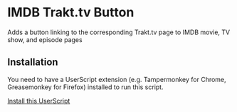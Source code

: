 # IMDB Trakt.tv Button
Adds a button linking to the corresponding Trakt.tv page to IMDB movie, TV show, and episode pages

## Installation
You need to have a UserScript extension (e.g. Tampermonkey for Chrome, Greasemonkey for Firefox) installed to run this script.

[Install this UserScript](https://github.com/SecretUnicorn/IMDB-List-Trakt.tv-Button/raw/refs/heads/main/imdb_list_trakttv_button.user.js)

